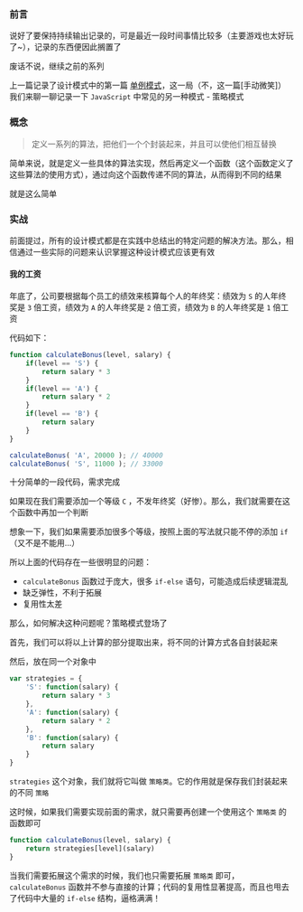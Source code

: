 ### 前言

说好了要保持持续输出记录的，可是最近一段时间事情比较多（主要游戏也太好玩了~），记录的东西便因此搁置了

废话不说，继续之前的系列

上一篇记录了设计模式中的第一篇 [单例模式](https://github.com/ltadpoles/web-document/blob/master/JavaScript%E8%AE%BE%E8%AE%A1%E6%A8%A1%E5%BC%8F/%E5%8D%95%E4%BE%8B%E6%A8%A1%E5%BC%8F.md)，这一局（不，这一篇[手动微笑]）我们来聊一聊记录一下 `JavaScript` 中常见的另一种模式 - 策略模式

### 概念

> 定义一系列的算法，把他们一个个封装起来，并且可以使他们相互替换

简单来说，就是定义一些具体的算法实现，然后再定义一个函数（这个函数定义了这些算法的使用方式），通过向这个函数传递不同的算法，从而得到不同的结果

就是这么简单

### 实战

前面提过，所有的设计模式都是在实践中总结出的特定问题的解决方法。那么，相信通过一些实际的问题来认识掌握这种设计模式应该更有效

#### 我的工资

年底了，公司要根据每个员工的绩效来核算每个人的年终奖：绩效为 `S` 的人年终奖是 `3` 倍工资，绩效为 `A` 的人年终奖是 `2` 倍工资，绩效为 `B` 的人年终奖是 `1` 倍工资

代码如下：
```js
function calculateBonus(level, salary) {
    if(level == 'S') {
        return salary * 3
    }
    if(level == 'A') {
        return salary * 2
    }
    if(level == 'B') {
        return salary
    }
}

calculateBonus( 'A', 20000 ); // 40000
calculateBonus( 'S', 11000 ); // 33000
```
十分简单的一段代码，需求完成

如果现在我们需要添加一个等级 `C` ，不发年终奖（好惨）。那么，我们就需要在这个函数中再加一个判断

想象一下，我们如果需要添加很多个等级，按照上面的写法就只能不停的添加 `if`（又不是不能用...）

所以上面的代码存在一些很明显的问题：

- `calculateBonus` 函数过于庞大，很多 `if-else` 语句，可能造成后续逻辑混乱
- 缺乏弹性，不利于拓展
- 复用性太差

那么，如何解决这种问题呢？策略模式登场了

首先，我们可以将以上计算的部分提取出来，将不同的计算方式各自封装起来

然后，放在同一个对象中

```js
var strategies = {
    'S': function(salary) {
        return salary * 3
    },
    'A': function(salary) {
        return salary * 2
    },
    'B': function(salary) {
        return salary
    }
}
```

`strategies` 这个对象，我们就将它叫做 `策略类`。它的作用就是保存我们封装起来的不同 `策略`

这时候，如果我们需要实现前面的需求，就只需要再创建一个使用这个 `策略类` 的函数即可

```js
function calculateBonus(level, salary) {
    return strategies[level](salary)
}
```

当我们需要拓展这个需求的时候，我们也只需要拓展 `策略类` 即可，`calculateBonus` 函数并不参与直接的计算；代码的复用性显著提高，而且也甩去了代码中大量的 `if-else` 结构，逼格满满！